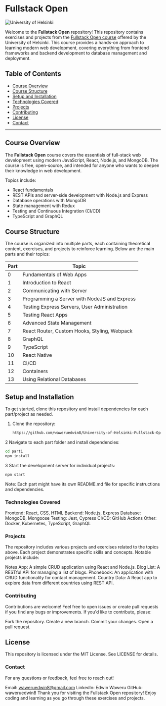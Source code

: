 # Fullstack Open

![University of Helsinki](https://studies.cs.helsinki.fi/static/uni-logo.png)

Welcome to the **Fullstack Open** repository! This repository contains exercises and projects from the [Fullstack Open course](https://fullstackopen.com/en/) offered by the University of Helsinki. This course provides a hands-on approach to learning modern web development, covering everything from frontend frameworks and backend development to database management and deployment.

## Table of Contents

- [Course Overview](#course-overview)
- [Course Structure](#course-structure)
- [Setup and Installation](#setup-and-installation)
- [Technologies Covered](#technologies-covered)
- [Projects](#projects)
- [Contributing](#contributing)
- [License](#license)
- [Contact](#contact)

---

## Course Overview

The **Fullstack Open** course covers the essentials of full-stack web development using modern JavaScript, React, Node.js, and MongoDB. The course is free, open-source, and intended for anyone who wants to deepen their knowledge in web development.

Topics include:
- React fundamentals
- REST APIs and server-side development with Node.js and Express
- Database operations with MongoDB
- State management with Redux
- Testing and Continuous Integration (CI/CD)
- TypeScript and GraphQL

## Course Structure

The course is organized into multiple parts, each containing theoretical content, exercises, and projects to reinforce learning. Below are the main parts and their topics:

| Part | Topic                                          |
|------|------------------------------------------------|
| 0    | Fundamentals of Web Apps                       |
| 1    | Introduction to React                          |
| 2    | Communicating with Server                      |
| 3    | Programming a Server with NodeJS and Express   |
| 4    | Testing Express Servers, User Administration   |
| 5    | Testing React Apps                             |
| 6    | Advanced State Management                      |
| 7    | React Router, Custom Hooks, Styling, Webpack   |
| 8    | GraphQL                                        |
| 9    | TypeScript                                     |
| 10   | React Native                                   |
| 11   | CI/CD                                          |
| 12   | Containers                                     |
| 13   | Using Relational Databases                     |

## Setup and Installation

To get started, clone this repository and install dependencies for each part/project as needed.

1. Clone the repository:
   ```bash
   https://github.com/waweruedwin8/University-of-Helsinki-Fullstack-Open.git
   ```
2 Navigate to each part folder and install dependencies:
```bash
cd part1
npm install
```
3 Start the development server for individual projects:
```bash
npm start
```
Note: Each part might have its own README.md file for specific instructions and dependencies.

### Technologies Covered

Frontend: React, CSS, HTML
Backend: Node.js, Express
Database: MongoDB, Mongoose
Testing: Jest, Cypress
CI/CD: GitHub Actions
Other: Docker, Kubernetes, TypeScript, GraphQL
### Projects
The repository includes various projects and exercises related to the topics above. Each project demonstrates specific skills and concepts. Notable projects include:

Notes App: A simple CRUD application using React and Node.js.
Blog List: A RESTful API for managing a list of blogs.
Phonebook: An application with CRUD functionality for contact management.
Country Data: A React app to explore data from different countries using REST API.

### Contributing
Contributions are welcome! Feel free to open issues or create pull requests if you find any bugs or improvements. If you'd like to contribute, please:

Fork the repository.
Create a new branch.
Commit your changes.
Open a pull request.

## License
This repository is licensed under the MIT License. See LICENSE for details.

### Contact
For any questions or feedback, feel free to reach out!

Email: waweruedwin8@gmail.com
LinkedIn: Edwin Waweru
GitHub: waweruedwin8
Thank you for visiting the Fullstack Open repository! Enjoy coding and learning as you go through these exercises and projects.
